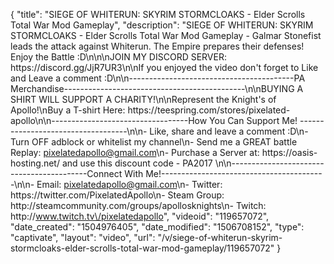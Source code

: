 {
    "title": "SIEGE OF WHITERUN: SKYRIM STORMCLOAKS - Elder Scrolls Total War Mod Gameplay",
    "description": "SIEGE OF WHITERUN: SKYRIM STORMCLOAKS - Elder Scrolls Total War Mod Gameplay - Galmar Stonefist leads the attack against Whiterun. The Empire prepares their defenses! Enjoy the Battle :D\n\n\nJOIN MY DISCORD SERVER: https:\/\/discord.gg\/JjR7UR3\n\nIf you enjoyed the video don't forget to Like and Leave a comment :D\n\n-----------------------------------------PA Merchandise---------------------------------------------\n\nBUYING A SHIRT WILL SUPPORT A CHARITY!\n\nRepresent the Knight's of Apollo!\nBuy a T-shirt Here: https:\/\/teespring.com\/stores\/pixelated-apollo\n\n----------------------------------How You Can Support Me! -----------------------------------\n\n- Like, share and leave a comment :D\n- Turn OFF adblock or whitelist my channel\n- Send me a GREAT battle Replay: pixelatedapollo@gmail.com\n- Purchase a Server at: https:\/\/oasis-hosting.net\/ and use this discount code - PA2017 \n\n------------------------------------------Connect With Me!-----------------------------------------\n\n- Email: pixelatedapollo@gmail.com\n- Twitter: https:\/\/twitter.com\/PixelatedApollo\n- Steam Group:  http:\/\/steamcommunity.com\/groups\/apollosknights\n- Twitch: http:\/\/www.twitch.tv\/pixelatedapollo",
    "videoid": "119657072",
    "date_created": "1504976405",
    "date_modified": "1506708152",
    "type": "captivate",
    "layout": "video",
    "url": "\/v\/siege-of-whiterun-skyrim-stormcloaks-elder-scrolls-total-war-mod-gameplay\/119657072"
}
